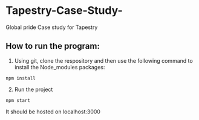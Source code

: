 # Tapestry-Case-Study-
Global pride Case study for Tapestry

## How to run the program:
 1. Using git, clone the respository and then use the following command to install the Node_modules packages:
 ```
 npm install 
 ```
 2. Run the project 
 ```
 npm start
 ```
 
 It should be hosted on localhost:3000
